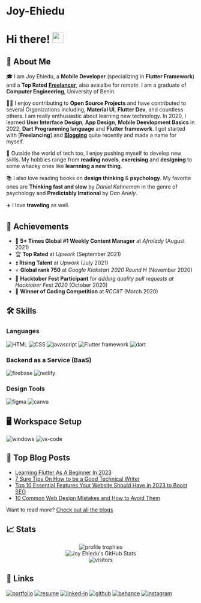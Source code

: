 # Joy-Ehiedu

# Hi there! <img src="https://media.giphy.com/media/hvRJCLFzcasrR4ia7z/giphy.gif" width="29px" height="29px">

## 🚀 About Me

🎓 I am Joy Ehiedu, a **Mobile Developer** (specializing in **Flutter Framework**) and a **Top Rated** [**Freelancer**](https://joy-ehiedu.netlify.app/), also avaialbe for _remote_. I am a graduate of **Computer Engineering**, University of Benin.

👨‍💻 I enjoy contributing to **Open Source Projects** and have contributed to several Organizations including, **Material UI**, **Flutter Dev**, and countless others. I am really enthusiastic about learning new technology. In 2020, I learned **User Interface Design**, **App Design**, **Mobile Deevlopment Basics** in 2022, **Dart Programming language** and **Flutter framework**. I got started with [**Freelancing**] and [**Blogging**](https://buildclaw.com/blog/) quite recently and made a name for myself.

🎸 Outside the world of tech too, I enjoy pushing myself to develop new skills. My hobbies range from **reading novels**, **exercising** and **designing** to some whacky ones like **learnning a new thing**.

📚 I also love reading books on **design thinking** & **psychology**. My favorite ones are **Thinking fast and slow** by _Daniel Kahneman_ in the genre of psychology and **Predictably Irrational** by _Dan Ariely_.

✈️ I love **traveling** as well.

## 🏅 Achievements

-   📝 **5+ Times Global #1 Weekly Content Manager** at _Afrolady_ (August 2021)
-   🏆 **Top Rated** at _Upwork_ (September 2021)
-   ⏫ **Rising Talent** at _Upwork_ (July 2021)
-   ⭐ **Global rank 750** at _Google Kickstart 2020 Round H_ (November 2020)
-   🤝 **Hacktober Fest Participant** for _adding quality pull requests at Hacktober Fest 2020_ (October 2020)
-   🥇 **Winner of Coding Competition** at _RCCIIT_ (March 2020)

## 🛠️ Skills

### Languages

![HTML](https://img.shields.io/badge/HTML5-E34F26?style=for-the-badge&logo=html5&logoColor=white)
![CSS](https://img.shields.io/badge/CSS3-1572B6?style=for-the-badge&logo=css3&logoColor=white)
![javascript](https://img.shields.io/badge/JavaScript-323330?style=for-the-badge&logo=javascript&logoColor=F7DF1E)
![Flutter framework](https://img.shields.io/badge/Flutter-02569B?style=for-the-badge&logo=flutter&logoColor=white)
![dart](https://img.shields.io/badge/Dart-28B6F6?style=for-the-badge&logo=dart&logoColor=white)


### Backend as a Service (BaaS)

![firebase](https://img.shields.io/badge/Firebase-ffaa00?style=for-the-badge&logo=Firebase&logoColor=white)
![netlify](https://img.shields.io/badge/Netlify-00C7B7?style=for-the-badge&logo=netlify&logoColor=white)

### Design Tools

![figma](https://img.shields.io/badge/figma-000000?style=for-the-badge&logo=figma&logoColor=white)
![canva](https://img.shields.io/badge/canva-00C4CC?style=for-the-badge&logo=canva&logoColor=white)


## 🖥️ Workspace Setup

![windows](https://img.shields.io/badge/Windows_11-0078d4?style=for-the-badge&logo=windows-11&logoColor=white)
![vs-code](https://img.shields.io/badge/VS_Code-007ACC?style=for-the-badge&logo=Visual-Studio-Code&logoColor=white)

## 📝 Top Blog Posts

-   [Learning Flutter As A Beginner In 2023](https://buildclaw.com/learning-flutter-as-a-beginner-in-2023/)
-   [7 Sure Tips On How to be a Good Technical Writer](https://buildclaw.com/7-sure-tips-on-how-to-be-a-good-technical-writer/)
-   [Top 10 Essential Features Your Website Should Have in 2023 to Boost SEO](https://buildclaw.com/top-10-essential-features-your-website-should-have-in-2023-to-boost-seo/)
-   [10 Common Web Design Mistakes and How to Avoid Them](https://buildclaw.com/10-common-web-design-mistakes-and-how-to-avoid-them/)

Want to read more? [Check out all the blogs](https://buildclaw.com/blog/)

## 📈 Stats

<div align="center">
    <img src="https://github-profile-trophy.vercel.app/?username=ruppysuppy&row=1&column=6&margin-h=8&theme=darkhub&count_private=true&margin-w=15&no-frame=true" alt="profile trophies" />
    <br />
    <img src="https://github-readme-stats.vercel.app/api?username=ruppysuppy&show_icons=true&hide_border=true" alt="Joy Ehiedu's GitHub Stats">
    <br />
    <img src="https://visitor-badge.laobi.icu/badge?page_id=ruppysuppy.ruppysuppy" alt="visitors">
</div>

## 🔗 Links

[![portfolio](https://img.shields.io/badge/Portfolio-5340ff?style=for-the-badge&logo=Google-chrome&logoColor=white)](https://joy-ehiedu.netlify.app/)
[![resume](https://img.shields.io/badge/Resume-4285F4?style=for-the-badge&logo=read-the-docs&logoColor=white)](https://joy-ehiedu.netlify.app/CV/Ehiedu%20Joy%20CV.pdf)
[![linked-in](https://img.shields.io/badge/Linked_In-0077B5?style=for-the-badge&logo=LinkedIn&logoColor=white)](https://www.linkedin.com/in/joy-ehiedu-49a163188)
[![github](https://img.shields.io/badge/GitHub-000000?style=for-the-badge&logo=GitHub&logoColor=white)](https://github.com/iluv27)
[![behance](https://img.shields.io/badge/-Behance-blue?style=for-the-badge&logo=behance&logoColor=white)](https://www.behance.net/JoyEhieduDesigns)
[![instagram](https://img.shields.io/badge/Instagram-E4405F?style=for-the-badge&logo=instagram&logoColor=white)](https://www.instagram.com/joy_codes_/)
